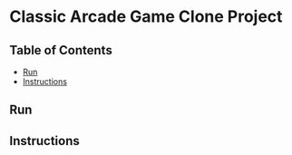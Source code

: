 # Classic Arcade Game Clone Project

## Table of Contents

- [Run](#run)
- [Instructions](#instructions)

## Run


## Instructions


